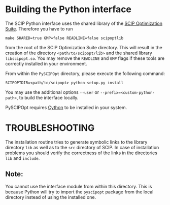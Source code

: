 Building the Python interface
=============================

The SCIP Python interface uses the shared library of the [SCIP Optimization Suite](http://scip.zib.de/).
Therefore you have to run

    make SHARED=true GMP=false READLINE=false scipoptlib

from the root of the SCIP Optimization Suite directory. This will result in the creation of the directory `<path/to/scipopt/lib>` and the shared library `libscipopt.so`. You may remove the `READLINE` and `GMP` flags if these tools are correctly installed in your environment.

From within the `PySCIPOpt` directory, please execute the following command:

    SCIPOPTDIR=<path/to/scipopt> python setup.py install

You may use the additional options `--user` or `--prefix=<custom-python-path>`, to build the interface locally.

PySCIPOpt requires [Cython](http://cython.org/) to be installed in your system.

TROUBLESHOOTING
===============

The installation routine tries to generate symbolic links to the library directory `lib` as well as to the `src` directory of SCIP. In case of installation problems you should verify the correctness of the links in the directories `lib` and `include`.

Note:
-----

You cannot use the interface module from within this directory. This is because Python will try to import the `pyscipopt` package from the local directory instead of using the installed one.
